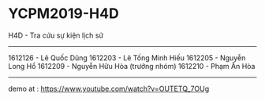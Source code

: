 # YCPM2019-H4D

H4D - Tra cứu sự kiện lịch sử

---------------------------------------
1612126 - Lê Quốc Dũng
1612203 - Lê Tống Minh Hiếu
1612205 - Nguyễn Long Hồ
1612209 - Nguyễn Hữu Hòa (trưởng nhóm)
1612210 - Phạm Ân Hòa

---------------------------------------

demo at : https://www.youtube.com/watch?v=OUTETQ_7OUg
